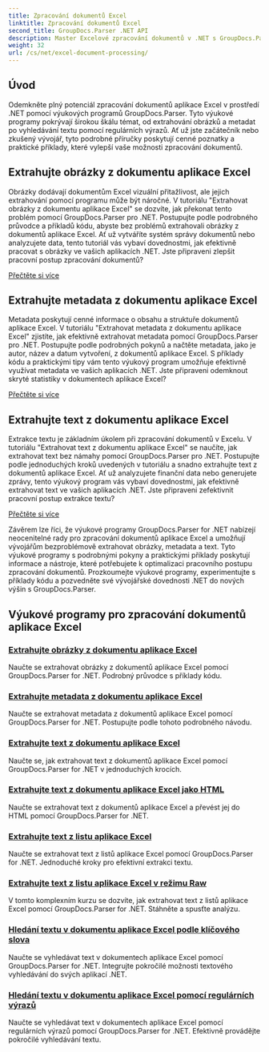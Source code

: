 ```yaml
---
title: Zpracování dokumentů Excel
linktitle: Zpracování dokumentů Excel
second_title: GroupDocs.Parser .NET API
description: Master Excelové zpracování dokumentů v .NET s GroupDocs.Parser. Naučte se efektivně extrahovat obrázky, metadata a text pomocí podrobných průvodců.
weight: 32
url: /cs/net/excel-document-processing/
---
```

## Úvod

Odemkněte plný potenciál zpracování dokumentů aplikace Excel v prostředí .NET pomocí výukových programů GroupDocs.Parser. Tyto výukové programy pokrývají širokou škálu témat, od extrahování obrázků a metadat po vyhledávání textu pomocí regulárních výrazů. Ať už jste začátečník nebo zkušený vývojář, tyto podrobné příručky poskytují cenné poznatky a praktické příklady, které vylepší vaše možnosti zpracování dokumentů.

## Extrahujte obrázky z dokumentu aplikace Excel

Obrázky dodávají dokumentům Excel vizuální přitažlivost, ale jejich extrahování pomocí programu může být náročné. V tutoriálu "Extrahovat obrázky z dokumentu aplikace Excel" se dozvíte, jak překonat tento problém pomocí GroupDocs.Parser pro .NET. Postupujte podle podrobného průvodce a příkladů kódu, abyste bez problémů extrahovali obrázky z dokumentů aplikace Excel. Ať už vytváříte systém správy dokumentů nebo analyzujete data, tento tutoriál vás vybaví dovednostmi, jak efektivně pracovat s obrázky ve vašich aplikacích .NET. Jste připraveni zlepšit pracovní postup zpracování dokumentů?

[Přečtěte si více](./extract-images-from-excel-document/)

## Extrahujte metadata z dokumentu aplikace Excel

Metadata poskytují cenné informace o obsahu a struktuře dokumentů aplikace Excel. V tutoriálu "Extrahovat metadata z dokumentu aplikace Excel" zjistíte, jak efektivně extrahovat metadata pomocí GroupDocs.Parser pro .NET. Postupujte podle podrobných pokynů a načtěte metadata, jako je autor, název a datum vytvoření, z dokumentů aplikace Excel. S příklady kódu a praktickými tipy vám tento výukový program umožňuje efektivně využívat metadata ve vašich aplikacích .NET. Jste připraveni odemknout skryté statistiky v dokumentech aplikace Excel?

[Přečtěte si více](./extract-metadata-from-excel-document/)

## Extrahujte text z dokumentu aplikace Excel

Extrakce textu je základním úkolem při zpracování dokumentů v Excelu. V tutoriálu "Extrahovat text z dokumentu aplikace Excel" se naučíte, jak extrahovat text bez námahy pomocí GroupDocs.Parser pro .NET. Postupujte podle jednoduchých kroků uvedených v tutoriálu a snadno extrahujte text z dokumentů aplikace Excel. Ať už analyzujete finanční data nebo generujete zprávy, tento výukový program vás vybaví dovednostmi, jak efektivně extrahovat text ve vašich aplikacích .NET. Jste připraveni zefektivnit pracovní postup extrakce textu?

[Přečtěte si více](./extract-text-from-excel-document/)

Závěrem lze říci, že výukové programy GroupDocs.Parser for .NET nabízejí neocenitelné rady pro zpracování dokumentů aplikace Excel a umožňují vývojářům bezproblémově extrahovat obrázky, metadata a text. Tyto výukové programy s podrobnými pokyny a praktickými příklady poskytují informace a nástroje, které potřebujete k optimalizaci pracovního postupu zpracování dokumentů. Prozkoumejte výukové programy, experimentujte s příklady kódu a pozvedněte své vývojářské dovednosti .NET do nových výšin s GroupDocs.Parser.
## Výukové programy pro zpracování dokumentů aplikace Excel
### [Extrahujte obrázky z dokumentu aplikace Excel](./extract-images-from-excel-document/)
Naučte se extrahovat obrázky z dokumentů aplikace Excel pomocí GroupDocs.Parser for .NET. Podrobný průvodce s příklady kódu.
### [Extrahujte metadata z dokumentu aplikace Excel](./extract-metadata-from-excel-document/)
Naučte se extrahovat metadata z dokumentů aplikace Excel pomocí GroupDocs.Parser for .NET. Postupujte podle tohoto podrobného návodu.
### [Extrahujte text z dokumentu aplikace Excel](./extract-text-from-excel-document/)
Naučte se, jak extrahovat text z dokumentů aplikace Excel pomocí GroupDocs.Parser for .NET v jednoduchých krocích.
### [Extrahujte text z dokumentu aplikace Excel jako HTML](./extract-text-from-excel-document-as-html/)
Naučte se extrahovat text z dokumentů aplikace Excel a převést jej do HTML pomocí GroupDocs.Parser for .NET.
### [Extrahujte text z listu aplikace Excel](./extract-text-from-excel-sheet/)
Naučte se extrahovat text z listů aplikace Excel pomocí GroupDocs.Parser for .NET. Jednoduché kroky pro efektivní extrakci textu.
### [Extrahujte text z listu aplikace Excel v režimu Raw](./extract-text-from-excel-sheet-in-raw-mode/)
V tomto komplexním kurzu se dozvíte, jak extrahovat text z listů aplikace Excel pomocí GroupDocs.Parser for .NET. Stáhněte a spusťte analýzu.
### [Hledání textu v dokumentu aplikace Excel podle klíčového slova](./search-text-in-excel-document-by-keyword/)
Naučte se vyhledávat text v dokumentech aplikace Excel pomocí GroupDocs.Parser for .NET. Integrujte pokročilé možnosti textového vyhledávání do svých aplikací .NET.
### [Hledání textu v dokumentu aplikace Excel pomocí regulárních výrazů](./search-text-in-excel-document-by-regular-expression/)
Naučte se vyhledávat text v dokumentech aplikace Excel pomocí regulárních výrazů pomocí GroupDocs.Parser for .NET. Efektivně provádějte pokročilé vyhledávání textu.